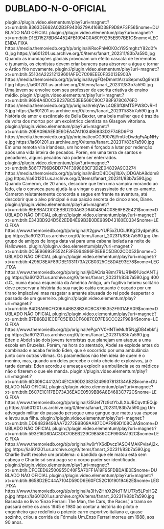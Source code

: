 # DUBLADO-N-O-OFICIAL









<item>
<title>[COLOR silver][B] AMERICA IS SINKING [/COLOR][/B][COLOR yellow]  FULL HD  [B][/COLOR][/B]</title>
<link>plugin://plugin.video.elementum/play?uri=magnet:?xt=urn:btih:B363DE662A02B3F9406279A4169D38F9D8AF3F56$nome=DUBLADO  NÃO OFICIAL</link>
<link>plugin://plugin.video.elementum/play?uri=magnet:?xt=urn:btih:D1ED1527BD644524FB1094C0A60F9295EB97BE1C$nome=LEGENDA FIXA</link>
<thumbnail>https://media.themoviedb.org/t/p/original/iRsoPhMOKOcYi9SmghzY82d0fvG.jpg</thumbnail>
<fanart>https://ia601201.us.archive.org/0/items/fanart_202311/83b7a590.jpg</fanart>
<info>Quando as inundações glaciais provocam um efeito cascata de terremotos e tsunamis, os cientistas devem criar buracos para absorver a água e tornar o Ártico frio novamente.</info>
</item>

<item>
<title>[COLOR silver][B] MILLERS GIRLS [/COLOR][/B][COLOR yellow]  FULL HD  [B][/COLOR][/B]</title>
<link>plugin://plugin.video.elementum/play?uri=magnet:?xt=urn:btih:55104A22212139601AFEC7C09EEE0F33013E903A</link>
<thumbnail>https://media.themoviedb.org/t/p/original/aygFQeDmmtlArzo8epmsOg9mz9f.jpg</thumbnail>
<fanart>https://ia601201.us.archive.org/0/items/fanart_202311/83b7a590.jpg</fanart>
<info>Uma jovem se envolve com seu professor de escrita criativa do ensino médio.</info>
</item>

<item>
<title>[COLOR silver][B] POBRES CRIATURAS  LEG. FIXA [/COLOR][/B][COLOR yellow]  FULL HD  [B][/COLOR][/B]</title>
<link>plugin://plugin.video.elementum/play?uri=magnet:?xt=urn:btih:9694A4D0C2B237BC53EB566C90C7B8F978C676FD</link>
<thumbnail>https://media.themoviedb.org/t/p/original/reIqVavL4QESfQIMT5PW8CvRH13.jpg</thumbnail>
<fanart>https://ia601201.us.archive.org/0/items/fanart_202311/83b7a590.jpg</fanart>
<info> A história de amor e escândalo de Bella Baxter, uma bela mulher que é trazida de volta dos mortos por um excêntrico cientista na Glasgow vitoriana.</info>
</item>

<item>
<title>[COLOR silver][B] IN THE LAND OF SAINTS AND SINNERS [/COLOR][/B][COLOR yellow]  FULL HD  [B][/COLOR][/B]</title>
<link>plugin://plugin.video.elementum/play?uri=magnet:?xt=urn:btih:20EA096AEE3E9DEA47A11034B6B33D2F74BD9F13</link>
<thumbnail>https://media.themoviedb.org/t/p/original/eoCG99076jYrxUcDwdgFyApNHye.jpg</thumbnail>
<fanart>https://ia601201.us.archive.org/0/items/fanart_202311/83b7a590.jpg</fanart>
<info> Em uma remota vila irlandesa, um homem é forçado a lutar por redenção após uma vida inteira de pecados. Porén, em uma terra de santos e pecadores, alguns pecados não podem ser enterrados.</info>
</item>

<item>
<title>[COLOR silver][B] THE VAMPIRE NEXT DOOR [/COLOR][/B][COLOR yellow]  FULL HD  [B][/COLOR][/B]</title>
<link>plugin://plugin.video.elementum/play?uri=magnet:?xt=urn:btih:586F7796D6DD774F399868CF3D2E04839A9C3274</link>
<thumbnail>https://media.themoviedb.org/t/p/original/nBrzD4DOsj1lbXvjODGAbA8ddm8.jpg</thumbnail>
<fanart>https://ia601201.us.archive.org/0/items/fanart_202311/83b7a590.jpg</fanart>
<info> Quando Cameron, de 20 anos, descobre que tem uma vampira morando ao lado, ela o convoca para ajudá-la a vingar o assassinato de um ex-amante. Cameron relutantemente concorda e segue em frente na aventura, até descobrir que o alvo principal é sua paixão secreta de cinco anos, Diane.</info>
</item>

<item>
<title>[COLOR silver][B] 1962 HALLOWEEN MASSACRE ( LEG.) [/COLOR][/B][COLOR yellow]  FULL HD  [B][/COLOR][/B]</title>
<link>plugin://plugin.video.elementum/play?uri=magnet:?xt=urn:btih:8EEBBACD0CEBBD200A63D6404804C08E6FB2E421$nome=DUBLADO NÃO OFICIAL</link>
<link>plugin://plugin.video.elementum/play?uri=magnet:?xt=urn:btih:E343BD924D562EDB4E99B3B0DE989D43180E0334$nome=LEG.FIXA</link>
<thumbnail>https://www.themoviedb.org/t/p/original/t2gpwYUF5xZUOiJKKg23ydpmjKk.jpg</thumbnail>
<fanart>https://ia601201.us.archive.org/0/items/fanart_202311/83b7a590.jpg</fanart>
<info> Um grupo de amigos de longa data vai para uma cabana isolada na noite de Halloween.</info>
</item>

<item>
<title>[COLOR silver][B] THE OATH [/COLOR][/B][COLOR yellow]  FULL HD  [B][/COLOR][/B]</title>
<link>plugin://plugin.video.elementum/play?uri=magnet:?xt=urn:btih:0C5E96693F5524F3FE964896F0EBBC5DB02CD052$nome=DUBLADO NÃO OFICIAL</link>
<link>plugin://plugin.video.elementum/play?uri=magnet:?xt=urn:btih:4295D8EAF89DBE1331173A2CB0325CE8DAE93E78$nome=LEG.FIXA</link>
<thumbnail>https://www.themoviedb.org/t/p/original/jkDACriaR8mr7R1JR1M91UodANT.jpg</thumbnail>
<fanart>https://ia601201.us.archive.org/0/items/fanart_202311/83b7a590.jpg</fanart>
<info> 400 d.C., numa época esquecida da América Antiga, um fugitivo hebreu solitário deve preservar a história da sua nação caída enquanto é caçado por um tirano implacável mas resgatar a amante abusada do rei pode despertar o passado de um guerreiro.</info>
</item>

<item>
<title>[COLOR silver][B] THE SHIFT ( LEG.) [/COLOR][/B][COLOR yellow]  FULL HD  [B][/COLOR][/B]</title>
<link>plugin://plugin.video.elementum/play?uri=magnet:?xt=urn:btih:B4DBA96CFC06A4BB28B3ACBC8795352F931AEA09$nome=DUBLADO NÃO OFICIAL</link>
<link>plugin://plugin.video.elementum/play?uri=magnet:?xt=urn:btih:B7B86B21ECEFC5E1D3CF6087CD7FE6CCC22F9884$nome=LEG.FIXA</link>
<thumbnail>https://www.themoviedb.org/t/p/original/ePgcYV0HNTieMuff5NgjDB4ebkf.jpg</thumbnail>
<fanart>https://ia601201.us.archive.org/0/items/fanart_202311/83b7a590.jpg</fanart>
<info>Eden e Abdel são dois jovens terroristas que planejam um ataque a uma escola em Bruxelas. Porém, na hora do atentado, Abdel se explode antes do combinado e acaba ferindo Eden, que é socorrido por uma ambulância junto com outras vítimas. Os paramédicos não têm ideia de quem é o menino, mas, quando um deles percebe o cinto cheio de explosivos, já é tarde demais: Eden acordou e ameaça explodir a ambulância se os médicos não o fizerem o que ele manda.</info>
</item>

<item>
<title>[COLOR silver][B] DUE JUSTICE ( LEG. ) [/COLOR][/B][COLOR yellow]  FULL HD  [B][/COLOR][/B]</title>
<link>plugin://plugin.video.elementum/play?uri=magnet:?xt=urn:btih:6D309C4412AD4E1CA90D23825249937813134AB2$nome=DUBLADO NÃO OFICIAL</link>
<link>plugin://plugin.video.elementum/play?uri=magnet:?xt=urn:btih:E6C7E1C117BD73A36EADE0509BB6A8E4683C772C$nome=LEG.FIXA</link>
<thumbnail>https://www.themoviedb.org/t/p/original/35Uef7fz9ctYbJLXbJBCqvtttEQ.jpg</thumbnail>
<fanart>https://ia601201.us.archive.org/0/items/fanart_202311/83b7a590.jpg</fanart>
<info> Um advogado militar do passado persegue uma gangue que matou sua esposa e levou sua filha.</info>
</item>

<item>
<title>[COLOR silver][B] FAST CHARLIE ( LEG. ) [/COLOR][/B][COLOR yellow]  FULL HD  [B][/COLOR][/B]</title>
<link>plugin://plugin.video.elementum/play?uri=magnet:?xt=urn:btih:DD84839498AA72272B9B69AA87DDAF989D108C3A$nome=DUBLADO NÃO OFICIAL</link>
<link>plugin://plugin.video.elementum/play?uri=magnet:?xt=urn:btih:593E16D8DAC3DC70BEB229C9B586CCF9908A192C$nome=LEG.FIXA</link>
<thumbnail>https://www.themoviedb.org/t/p/original/w0rYX6dDvcz1ASO4MAKPviaAj2x.jpg</thumbnail>
<fanart>https://ia601201.us.archive.org/0/items/fanart_202311/83b7a590.jpg</fanart>
<info> Charlie Swift resolve um problema: o bandido que ele matou está sem cabeça e Charlie só será pago se o corpo puder ser identificado.</info>
</item>

<item>
<title>[COLOR silver][B] FERRARI ( LEG. ) [/COLOR][/B][COLOR yellow]  FULL HD  [B][/COLOR][/B]</title>
<link>plugin://plugin.video.elementum/play?uri=magnet:?xt=urn:btih:CFCEED62500955C40F5A70FF1A19F95FDBDA1E0E$nome=DUBLADO NÃO OFICIAL</link>
<link>plugin://plugin.video.elementum/play?uri=magnet:?xt=urn:btih:8658D2EC44A7104D590D6E60FC52C1019019462E$nome=LEG.FIXA</link>
<thumbnail>https://www.themoviedb.org/t/p/original/a3HvZHhXt2NdTlMUT7p5LPoHGZp.jpg</thumbnail>
<fanart>https://ia601201.us.archive.org/0/items/fanart_202311/83b7a590.jpg</fanart>
<info> Baseada no livro ‘Enzo Ferrari: The Man, the Cars, the Races’, a trama se passará entre os anos 1945 e 1980 ao contar a história do piloto e engenheiro que redefiniu o potente carro esportivo italiano e, quase sozinho, criou a corrida de Fórmula Um.Enzo Ferrari morreu em 1988, aos 90 anos.</info>
</item>





